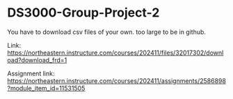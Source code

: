 # DS3000-Group-Project-2

You have to download csv files of your own. too large to be in github.

Link: https://northeastern.instructure.com/courses/202411/files/32017302/download?download_frd=1

Assignment link: https://northeastern.instructure.com/courses/202411/assignments/2586898?module_item_id=11531505
